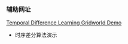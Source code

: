 ### 辅助网址
[Temporal Difference Learning Gridworld Demo](https://cs.stanford.edu/people/karpathy/reinforcejs/gridworld_td.html)
- 时序差分算法演示